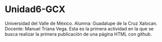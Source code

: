 # Unidad6-GCX
Universidad del Valle de México. Alumna: Guadalupe de la Cruz Xalocan. Docente: Manuel Triana Vega. Esta es la primera actividad en la que se busca realizar la primera publicación de una página HTML con github.
